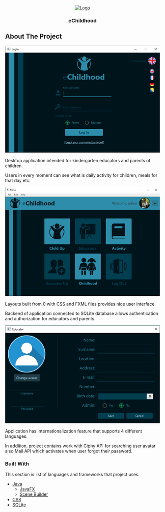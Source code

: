 <!-- PROJECT LOGO -->
<br />
<p align="center">
  <a href="https://github.com/bniksic1/eChildhood">
    <img src="https://i.imgur.com/k3Fkrp4.png" alt="Logo" width="80" height="80">
  </a>

  <h3 align="center">eChildhood</h3>
</p>




<!-- ABOUT THE PROJECTt --> 
## About The Project

![](pres1.png)

Desktop application intended for kindergarten educators and parents of children.

Users in every moment can see what is daily activity for children, meals for that day etc.

![](pres2.png)

Layouts built from 0 with CSS and FXML files provides nice user interface.

Backend of application connected to SQLite database allows authentication and authorization for educators and parents.   

![](pres3.png)

Application has internationalization feature that supports 4 different languages.

In addition, project contains work with Giphy API for searching user avatar also Mail API which activates when user forgot their password.
  
### Built With

This section is list of languages and frameworks that project uses:
* [Java]()
    * [JavaFX]()
    * [Scene Builder]()
* [CSS]()
* [SQLite]()
    